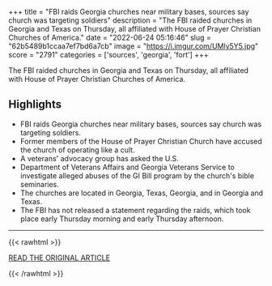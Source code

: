 +++
title = "FBI raids Georgia churches near military bases, sources say church was targeting soldiers"
description = "The FBI raided churches in Georgia and Texas on Thursday, all affiliated with House of Prayer Christian Churches of America."
date = "2022-06-24 05:16:46"
slug = "62b5489b1ccaa7ef7bd6a7cb"
image = "https://i.imgur.com/UMly5Y5.jpg"
score = "2791"
categories = ['sources', 'georgia', 'fort']
+++

The FBI raided churches in Georgia and Texas on Thursday, all affiliated with House of Prayer Christian Churches of America.

## Highlights

- FBI raids Georgia churches near military bases, sources say church was targeting soldiers.
- Former members of the House of Prayer Christian Church have accused the church of operating like a cult.
- A veterans' advocacy group has asked the U.S.
- Department of Veterans Affairs and Georgia Veterans Service to investigate alleged abuses of the GI Bill program by the church's bible seminaries.
- The churches are located in Georgia, Texas, Georgia, and in Georgia and Texas.
- The FBI has not released a statement regarding the raids, which took place early Thursday morning and early Thursday afternoon.

---

{{< rawhtml >}}
  <p class="article-category">
    <a target="_blank" href="https://www.savannahnow.com/story/news/2022/06/23/fbi-raids-house-prayer-churches-hinesville-augusta-savannah-ga/7718662001/">READ THE ORIGINAL ARTICLE</a>
  </p>
{{< /rawhtml >}}
